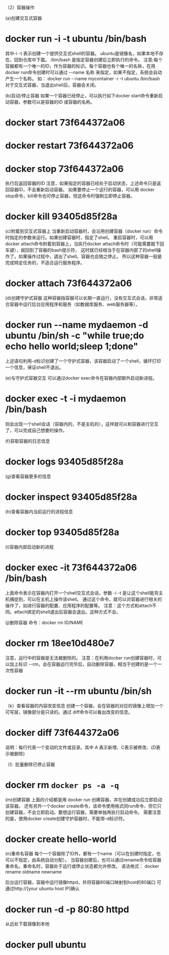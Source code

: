 ﻿（2）容器操作

(a)创建交互式容器
# docker run -i -t ubuntu /bin/bash
其中-i -t 表示创建一个提供交互式shell的容器。
ubuntu是镜像名，如果本地不存在，回到仓库中下载。
/bin/bash 是指定容器创建后立即执行的命令。
注意:每个容器都有一个唯一的ID，作为容器的标识。每个容器也有个唯一的名称，在用docker run命令创建时可以通过 
--name 名称 来指定，如果不指定，系统会自动产生一个名称。
如： docker run --name  mycontainer   -i -t ubuntu /bin/bash
对于交互式容器，当退出shell后，容器会关闭。 

(b)启动/停止容器
如果一个容器已经停止，可以执行如下docker start命令重新启动容器，参数可以是容器的ID 或容器的名称。
# docker start 73f644372a06
# docker restart 73f644372a06
# docker stop 73f644372a06
执行后返回容器的ID
注意，如果指定的容器已经处于启动状态，上述命令只是返回容器ID，不会重新启动容器。
如果要停止一个运行的容器，可以用 docker stop命令，kill命令也可停止容器，但这命令时强制立即停止容器。
# docker kill 93405d85f28a

(c)附着到交互式容器上
当重新启动容器时，会沿用创建容器（docker run）命令时指定的参数来运行。如果创建容器时，指定了shell。
重启容器时，可以用 docker attach命令附着到容器上，当执行docker attach命令时（可能需要敲下回车键），就回到了容器的bash提示符，
这时就已经相当于在容器内部了的shell操作了。如果操作过程中，退出了shell。容器也会随之停止。
所以这种容器一般是完成特定任务的，不适合运行服务程序。
# docker attach 73f644372a06

(d)创建守护式容器
这种容器指容器可以长期一直运行，没有交互式会话，非常适合容器中运行后台应用程序和服务（如数据库服务、web服务器等）。
# docker run --name mydaemon -d ubuntu /bin/sh -c "while true;do echo hello world;sleep 1;done"
上述语句利用-d标识创建了一个守护式容器，该容器启动了一个shell，循环打印一个信息，保证shell不退出。

(e)与守护式容器交互
可以通过docker exec命令在容器内部额外启动新进程。
# docker exec -t -i mydaemon /bin/bash
则会出现一个shell会话（容器内的，不是主机的），这样就可以和容器进行交互了，可以完成自己想要的操作。

(f)获取容器的日志信息
# docker logs 93405d85f28a

(g)查看容器更多的信息
# docker inspect 93405d85f28a

(h)查看容器内当前运行的进程信息
# docker top  93405d85f28a

(i)容器内部启动新的进程
# docker exec -it 73f644372a06 /bin/bash
上面命令表示在容器内打开一个shell交互式会话，参数 -i -t 是让这个shell能背主机捕捉到，可以在主机上操作该shell。
通过这个命令，就可以对容器进行相关的操作了，如进行容器的配置、应用程序的配置等。
注意：这个方式和attach不同。attach绑定的shell退出后容器会退出。这种方式不会。

(j)删除容器
命令：docker rm ID/NAME
# docker rm 18ee10d480e7
注意，运行中的容器是无法被删除的。
注意：在利用docker run创建容器时，可以加上标识 --rm，会在容器运行完毕后，自动删除容器，相当于创建的是一个一次性容器
# docker run -it --rm ubuntu /bin/sh

（k）查看容器的内容改变信息
创建一个容器，会在容器的对应的镜像上增加一个可写层，镜像部分是只读的。通过 diff命令可以看出改变的信息。
# docker diff 73f644372a06
说明：每行代表一个变动的文件或目录。其中 A 表示新增、C表示被修改、{D表示被删除}

（l）批量删除已停止容器
# docker rm `docker ps -a -q`

(m)创建容器
上面的介绍都是用 docker run 创建容器，并在创建成功后立即启动该容器。
还有另外一个docker create命令，该命令使用格式同run命令，但它只创建容器，不会立即启动。要想运行容器，需要单独再执行启动命令。
需要注意的是，使用docker create创建守护容器时，不能带-d标识符。
# docker create hello-world

(n)重命名容器
每个一个容器除了ID外，都有一个name（可以在创建时指定，也可以不指定，由系统自动分配）。
当容器创建后，也可以通过rename命令给容器重命名。重命名时，容器处于运行或停止状态都允许修改。
语法格式： docker rename oldname newname



 后台运行容器，容器中运行镜像httpd，并将容器80端口映射到host的80端口
 可通过http://[your ubuntu host IP]确认
# docker run -d -p 80:80 httpd

从远处下载镜像到本地
# docker pull ubuntu




